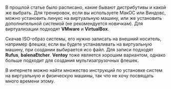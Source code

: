 В прошлой статье было расписано, какие бывают дистрибутивы и какой же выбрать. 
Для тренировок, если вы используете МакОС или Виндовс, можно установить линукс на виртуальную машину, или же установить дополнительной системой (не рекомендуется новичкам). 
Для виртуализации подходят **VMware** и **VirtualBox**. 

Скачав ISO-образ системы, его нужно записать на внешний носитель, например флешка; если вы будете устанавливать на виртуальную машину, при создании выбирается исо файл. Для записи подходят **Rufus**, **balenaEtcher**. **Ventoy** тоже является хорошим вариантом, однако больше подходит для создания мультизагрузочных флешек.

В интернете можно найти множество инструкций по установке систем на виртуальную и физическую машины, так что не хочу посвящать много времени этому.
